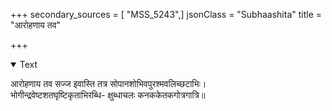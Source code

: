 +++
secondary_sources = [ "MSS_5243",]
jsonClass = "Subhaashita"
title = "आरोहणाय तव"

+++

<details open><summary>Text</summary>

आरोहणाय तव सज्ज इवास्ति तत्र सोपानशोभिवपुरश्मवलिच्छटाभिः।  
भोगीन्द्रवेष्टशतघृष्टिकृताभिरब्धि- क्षुब्धाचलः कनककेतकगोत्रगात्रि॥
</details>
